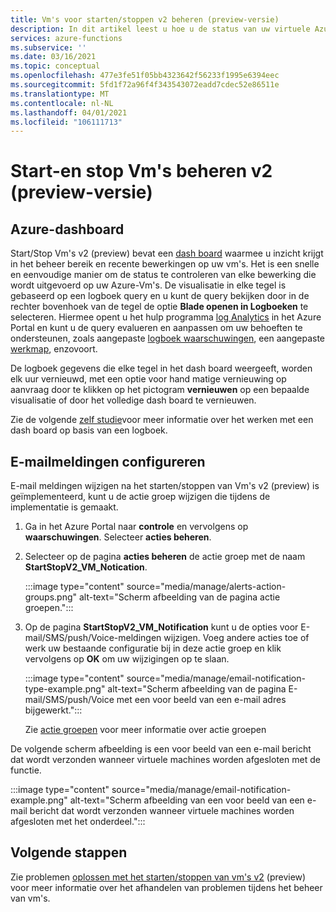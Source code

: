 ```yaml
---
title: Vm's voor starten/stoppen v2 beheren (preview-versie)
description: In dit artikel leest u hoe u de status van uw virtuele Azure-machines kunt controleren die worden beheerd door de functie Vm's starten/stoppen v2 (preview) en andere beheer taken uit te voeren.
services: azure-functions
ms.subservice: ''
ms.date: 03/16/2021
ms.topic: conceptual
ms.openlocfilehash: 477e3fe51f05bb4323642f56233f1995e6394eec
ms.sourcegitcommit: 5fd1f72a96f4f343543072eadd7cdec52e86511e
ms.translationtype: MT
ms.contentlocale: nl-NL
ms.lasthandoff: 04/01/2021
ms.locfileid: "106111713"
---
```

# <a name="how-to-manage-startstop-vms-v2-preview"></a>Start-en stop Vm's beheren v2 (preview-versie)

## <a name="azure-dashboard"></a>Azure-dashboard

Start/Stop Vm's v2 (preview) bevat een [dash board](../../azure-monitor/visualizations.md#azure-dashboards) waarmee u inzicht krijgt in het beheer bereik en recente bewerkingen op uw vm's. Het is een snelle en eenvoudige manier om de status te controleren van elke bewerking die wordt uitgevoerd op uw Azure-Vm's. De visualisatie in elke tegel is gebaseerd op een logboek query en u kunt de query bekijken door in de rechter bovenhoek van de tegel de optie **Blade openen in Logboeken** te selecteren. Hiermee opent u het hulp programma [log Analytics](../../azure-monitor/logs/log-analytics-overview.md#starting-log-analytics) in het Azure Portal en kunt u de query evalueren en aanpassen om uw behoeften te ondersteunen, zoals aangepaste [logboek waarschuwingen](../../azure-monitor/alerts/alerts-log.md), een aangepaste [werkmap](../../azure-monitor/visualize/workbooks-overview.md), enzovoort.

De logboek gegevens die elke tegel in het dash board weergeeft, worden elk uur vernieuwd, met een optie voor hand matige vernieuwing op aanvraag door te klikken op het pictogram **vernieuwen** op een bepaalde visualisatie of door het volledige dash board te vernieuwen.

Zie de volgende [zelf studie](../../azure-monitor/visualize/tutorial-logs-dashboards.md)voor meer informatie over het werken met een dash board op basis van een logboek.

## <a name="configure-email-notifications"></a>E-mailmeldingen configureren

E-mail meldingen wijzigen na het starten/stoppen van Vm's v2 (preview) is geïmplementeerd, kunt u de actie groep wijzigen die tijdens de implementatie is gemaakt.

1. Ga in het Azure Portal naar **controle** en vervolgens op **waarschuwingen**. Selecteer **acties beheren**.

1. Selecteer op de pagina **acties beheren** de actie groep met de naam **StartStopV2_VM_Notication**.

    :::image type="content" source="media/manage/alerts-action-groups.png" alt-text="Scherm afbeelding van de pagina actie groepen.":::

1. Op de pagina **StartStopV2_VM_Notification** kunt u de opties voor E-mail/SMS/push/Voice-meldingen wijzigen. Voeg andere acties toe of werk uw bestaande configuratie bij in deze actie groep en klik vervolgens op **OK** om uw wijzigingen op te slaan.

    :::image type="content" source="media/manage/email-notification-type-example.png" alt-text="Scherm afbeelding van de pagina E-mail/SMS/push/Voice met een voor beeld van een e-mail adres bijgewerkt.":::

    Zie [actie groepen](../../azure-monitor/alerts/action-groups.md) voor meer informatie over actie groepen

De volgende scherm afbeelding is een voor beeld van een e-mail bericht dat wordt verzonden wanneer virtuele machines worden afgesloten met de functie.

:::image type="content" source="media/manage/email-notification-example.png" alt-text="Scherm afbeelding van een voor beeld van een e-mail bericht dat wordt verzonden wanneer virtuele machines worden afgesloten met het onderdeel.":::

## <a name="next-steps"></a>Volgende stappen

Zie problemen [oplossen met het starten/stoppen van vm's v2](troubleshoot.md) (preview) voor meer informatie over het afhandelen van problemen tijdens het beheer van vm's.